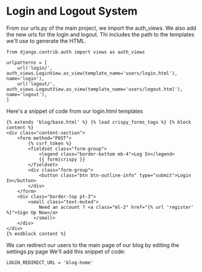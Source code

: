 # Login and Logout System

From our urls.py of the main project, we import the auth_views.
We also add the new urls for the login and logout.
Thi includes the path to the templates we'll use to generate the HTML.

```django
from django.contrib.auth import views as auth_views

urlpatterns = [
    url('login/', auth_views.LoginView.as_view(template_name='users/login.html'), name='login'),
    url('logout/', auth_views.LogoutView.as_view(template_name='users/logout.html'), name='logout'),
]
```

Here's a snippet of code from our login.html templates

```django
{% extends 'blog/base.html' %} {% load crispy_forms_tags %} {% block content %}
<div class="content-section">
    <form method="POST">
        {% csrf_token %}
        <fieldset class="form-group">
            <legend class="border-bottom mb-4">Log In</legend>
            {{ form|crispy }}
        </fieldset>
        <div class="form-group">
            <button class="btn btn-outline-info" type="submit">Login In</button>
        </div>
    </form>
    <div class="border-top pt-3">
        <small class="text-muted">
            Need an account ? <a class="ml-2" href="{% url 'register' %}">Sign Up Now</a>
          </small>
    </div>
</div>
{% endblock content %}
```

We can redirect our users to the main page of our blog by editing the settings.py page
We'll add this snippet of code:

`LOGIN_REDIRECT_URL = 'blog-home'`
